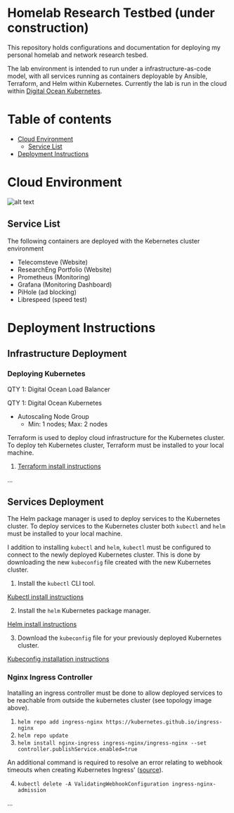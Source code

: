 # Homelab Research Testbed (under construction)

This repository holds configurations and documentation for deploying my personal homelab and network research tesbed.

The lab environment is intended to run under a infrastructure-as-code model, with all services running as containers deployable by Ansible, Terraform, and Helm within Kubernetes. Currently the lab is run in the cloud within [Digital Ocean Kubernetes](https://www.digitalocean.com/products/kubernetes/). 

# Table of contents

<!--ts-->

- [Cloud Environment](#cloud-environment)
  - [Service List](#service-list)
- [Deployment Instructions](#deployment-instructions)  
<!--te-->

# Cloud Environment

![alt text](https://github.com/stevenplatt/homelab/blob/main/cloud_k8s.jpg?raw=true)

  
## Service List

The following containers are deployed with the Kebernetes cluster environment

- Telecomsteve (Website)
- ResearchEng Portfolio (Website)
- Prometheus (Monitoring)
- Grafana (Monitoring Dashboard)
- PiHole (ad blocking)
- Librespeed (speed test)
  
  
# Deployment Instructions

## Infrastructure Deployment
### Deploying Kubernetes

QTY 1: Digital Ocean Load Balancer  

QTY 1: Digital Ocean Kubernetes
- Autoscaling Node Group
  -  Min: 1 nodes; Max: 2 nodes 

Terraform is used to deploy cloud infrastructure for the Kubernetes cluster. 
To deploy teh Kubernetes cluster, Terraform must be installed to your local machine.

1. [Terraform install instructions](https://learn.hashicorp.com/tutorials/terraform/install-cli)

...

## Services Deployment

The Helm package manager is used to deploy services to the Kubernetes cluster.
To deploy services to the Kubernetes cluster both `kubectl` and `helm` must be installed to your local machine. 

I addition to installing `kubectl` and `helm`, `kubectl` must be configured to connect to the newly deployed Kubernetes cluster. This is done by downloading the new `kubeconfig` file created with the new Kubernetes cluster. 

1. Install the `kubectl` CLI tool.

[Kubectl install instructions](https://kubernetes.io/docs/tasks/tools/)

2. Install the `helm` Kubernetes package manager.

[Helm install instructions](https://helm.sh/docs/intro/install/)

3. Download the `kubeconfig` file for your previously deployed Kubernetes cluster. 

[Kubeconfig installation instructions](https://docs.digitalocean.com/products/kubernetes/how-to/connect-to-cluster/)


### Nginx Ingress Controller

Inatalling an ingress controller must be done to allow deployed services to be reachable from outside the kubernetes cluster (see topology image above).

1. `helm repo add ingress-nginx https://kubernetes.github.io/ingress-nginx`
2. `helm repo update`
3. `helm install nginx-ingress ingress-nginx/ingress-nginx --set controller.publishService.enabled=true`

An additional command is required to resolve an error relating to webhook timeouts when creating Kubernetes Ingress' ([source](https://stackoverflow.com/questions/61616203/nginx-ingress-controller-failed-calling-webhook)). 

4. `kubectl delete -A ValidatingWebhookConfiguration ingress-nginx-admission`


...
